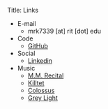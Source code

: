 Title: Links

* E-mail
    * mrk7339 [at] rit [dot] edu
* Code
    * [GitHub](https://github.com/kolazojar)
* Social
    * [Linkedin](https://linkedin.com/in/matt-krol-a586ab249)
* Music
    * [M.M. Recital](https://mattkrol.bandcamp.com/releases)
    * [Killtet](https://thekilltet.bandcamp.com/)
    * [Colossus](https://colossusjazz.bandcamp.com/)
    * [Grey Light](https://greylightband.bandcamp.com/)
